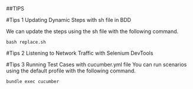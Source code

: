 ##TIPS

#Tips 1
Updating Dynamic Steps with sh file in BDD 

We can update the steps using the sh file with the following command.
```
bash replace.sh
```
#Tips 2
Listening to Network Traffic with Selenium DevTools

#Tips 3
Running Test Cases with cucumber.yml file
You can run scenarios using the default profile with the following command.

```
bundle exec cucumber
```






